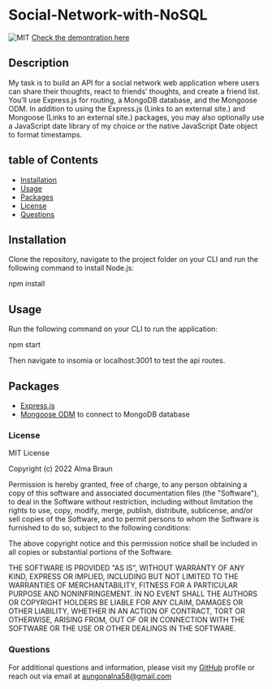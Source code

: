 # Social-Network-with-NoSQL
![MIT](https://img.shields.io/github/license/Alma-Dev914/Social-Network-with-NoSQL)
[Check the demontration here]()

## Description

My task is to build an API for a social network web application where users can share their thoughts, react to friends’ thoughts, and create a friend list. You’ll use Express.js for routing, a MongoDB database, and the Mongoose ODM. In addition to using the Express.js (Links to an external site.) and Mongoose (Links to an external site.) packages, you may also optionally use a JavaScript date library of my choice or the native JavaScript Date object to format timestamps.

## table of Contents

* [Installation](#installation)
* [Usage](#usage)
* [Packages](#packages)
* [License](#licenses)
* [Questions](#questions)

## Installation
​Clone the repository, navigate to the project folder on your CLI and run the following command to install Node.js:

npm install


## Usage
Run the following command on your CLI to run the application:

  npm start

Then navigate to insomia or localhost:3001 to test the api routes.

## Packages

* [Express.js ](https://www.npmjs.com/package/express)
* [Mongoose ODM](https://www.npmjs.com/package/mongoose) to connect to MongoDB database

### License
MIT License

Copyright (c) 2022 Alma Braun

Permission is hereby granted, free of charge, to any person obtaining a copy
of this software and associated documentation files (the "Software"), to deal
in the Software without restriction, including without limitation the rights
to use, copy, modify, merge, publish, distribute, sublicense, and/or sell
copies of the Software, and to permit persons to whom the Software is
furnished to do so, subject to the following conditions:

The above copyright notice and this permission notice shall be included in all
copies or substantial portions of the Software.

THE SOFTWARE IS PROVIDED "AS IS", WITHOUT WARRANTY OF ANY KIND, EXPRESS OR
IMPLIED, INCLUDING BUT NOT LIMITED TO THE WARRANTIES OF MERCHANTABILITY,
FITNESS FOR A PARTICULAR PURPOSE AND NONINFRINGEMENT. IN NO EVENT SHALL THE
AUTHORS OR COPYRIGHT HOLDERS BE LIABLE FOR ANY CLAIM, DAMAGES OR OTHER
LIABILITY, WHETHER IN AN ACTION OF CONTRACT, TORT OR OTHERWISE, ARISING FROM,
OUT OF OR IN CONNECTION WITH THE SOFTWARE OR THE USE OR OTHER DEALINGS IN THE
SOFTWARE.


### Questions
For additional questions and information, please visit my [GitHub](https://github.com/ALMA-DEV914) profile or reach out via email at <a href="mailto: aungonalna58@gmail.com"> aungonalna58@gmail.com</a>

